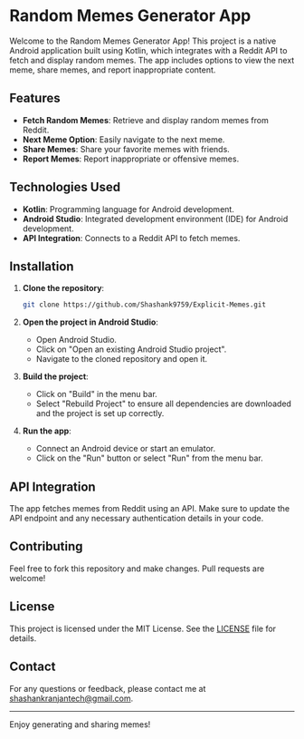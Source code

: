 # Random Memes Generator App

Welcome to the Random Memes Generator App! This project is a native Android application built using Kotlin, which integrates with a Reddit API to fetch and display random memes. The app includes options to view the next meme, share memes, and report inappropriate content.

## Features

- **Fetch Random Memes**: Retrieve and display random memes from Reddit.
- **Next Meme Option**: Easily navigate to the next meme.
- **Share Memes**: Share your favorite memes with friends.
- **Report Memes**: Report inappropriate or offensive memes.

## Technologies Used

- **Kotlin**: Programming language for Android development.
- **Android Studio**: Integrated development environment (IDE) for Android development.
- **API Integration**: Connects to a Reddit API to fetch memes.

## Installation

1. **Clone the repository**:

    ```bash
    git clone https://github.com/Shashank9759/Explicit-Memes.git
    ```

2. **Open the project in Android Studio**:

    - Open Android Studio.
    - Click on "Open an existing Android Studio project".
    - Navigate to the cloned repository and open it.

3. **Build the project**:

    - Click on "Build" in the menu bar.
    - Select "Rebuild Project" to ensure all dependencies are downloaded and the project is set up correctly.

4. **Run the app**:

    - Connect an Android device or start an emulator.
    - Click on the "Run" button or select "Run" from the menu bar.

## API Integration

The app fetches memes from Reddit using an API. Make sure to update the API endpoint and any necessary authentication details in your code.

## Contributing

Feel free to fork this repository and make changes. Pull requests are welcome!

## License

This project is licensed under the MIT License. See the [LICENSE](LICENSE) file for details.

## Contact

For any questions or feedback, please contact me at shashankranjantech@gmail.com.

---

Enjoy generating and sharing memes!
